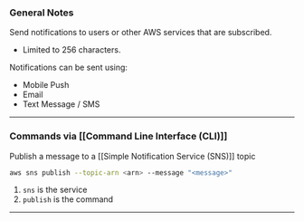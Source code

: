 
### General Notes

Send notifications to users or other AWS services that are subscribed.
- Limited to 256 characters.

Notifications can be sent using:
- Mobile Push
- Email
- Text Message / SMS

___
### Commands via [[Command Line Interface (CLI)]]

Publish a message to a [[Simple Notification Service (SNS)]] topic
```bash
aws sns publish --topic-arn <arn> --message "<message>"
```
1. `sns` is the service
2. `publish` is the command

---
